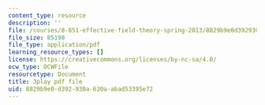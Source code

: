 ```yaml
---
content_type: resource
description: ''
file: /courses/8-851-effective-field-theory-spring-2013/8829b9e0d392930a630aabad53395e72_ogrcXqbvbL4.pdf
file_size: 85198
file_type: application/pdf
learning_resource_types: []
license: https://creativecommons.org/licenses/by-nc-sa/4.0/
ocw_type: OCWFile
resourcetype: Document
title: 3play pdf file
uid: 8829b9e0-d392-930a-630a-abad53395e72
---
```

